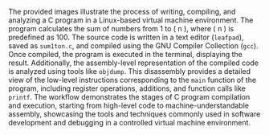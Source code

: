 The provided images illustrate the process of writing, compiling, and analyzing a C program in a Linux-based virtual machine environment. The program calculates the sum of numbers from 1 to \( n \), where \( n \) is predefined as 100. The source code is written in a text editor (`leafpad`), saved as `sum1ton.c`, and compiled using the GNU Compiler Collection (`gcc`). Once compiled, the program is executed in the terminal, displaying the result. Additionally, the assembly-level representation of the compiled code is analyzed using tools like `objdump`. This disassembly provides a detailed view of the low-level instructions corresponding to the `main` function of the program, including register operations, additions, and function calls like `printf`. The workflow demonstrates the stages of C program compilation and execution, starting from high-level code to machine-understandable assembly, showcasing the tools and techniques commonly used in software development and debugging in a controlled virtual machine environment.
